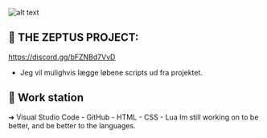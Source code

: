 ![alt text](https://media.discordapp.net/attachments/919032147753455646/1025683289748557824/s.png?width=1340&height=754)

## 📍 THE ZEPTUS PROJECT:
https://discord.gg/bFZNBd7VvD
- Jeg vil mulighvis lægge løbene scripts ud fra projektet.

## 🔧 Work station 
➜ Visual Studio Code - GitHub - HTML - CSS - Lua
Im still working on to be better, and be better to the languages.
